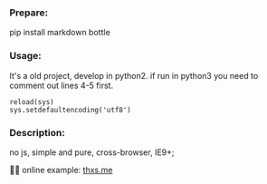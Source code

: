 ### Prepare:
  pip install markdown bottle

### Usage:
It's a old project, develop in python2.
if run in python3 you need to comment out lines 4-5 first.

    reload(sys)
    sys.setdefaultencoding('utf8')

### Description:
no js, simple and pure, cross-browser, IE9+;

💪🏿  online example: [thxs.me](http://thxs.me)

